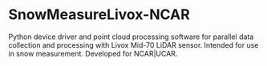 # SnowMeasureLivox-NCAR
Python device driver and point cloud processing software for parallel data collection and processing with Livox Mid-70 LiDAR sensor. Intended for use in snow measurement. Developed for NCAR|UCAR.
